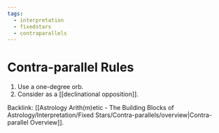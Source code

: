 ```yaml
---
tags:
  - interpretation
  - fixedstars
  - contraparallels
---
```

# Contra-parallel Rules

1. Use a one-degree orb.
2. Consider as a [[declinational opposition]].

Backlink: [[Astrology Arith(m)etic - The Building Blocks of Astrology/Interpretation/Fixed Stars/Contra-parallels/overview|Contra-parallel Overview]].
